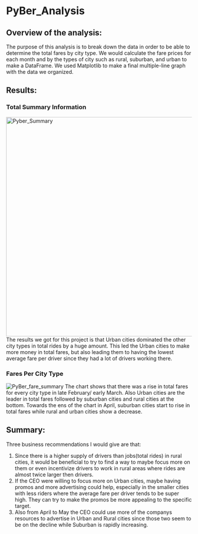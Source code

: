 # PyBer_Analysis
## Overview of the analysis:
The purpose of this analysis is to break down the data in order to be able to determine the total fares by city type. We would calculate the fare prices for each month and by the types of city such as rural, suburban, and urban to make a DataFrame. We used Matplotlib to make a final multiple-line graph with the data we organized. 

## Results:
### Total Summary Information
<img width="595" alt="Pyber_Summary" src="https://user-images.githubusercontent.com/104862099/179327073-0d98930b-f309-4ce5-86be-198b26d4fe37.png">
The results we got for this project is that Urban cities dominated the other city types in total rides by a huge amount. This led the Urban cities to make more money in total fares, but also leading them to having the lowest average fare per driver since they had a lot of drivers working there.

### Fares Per City Type
![PyBer_fare_summary](https://user-images.githubusercontent.com/104862099/179327183-79aa965f-aa60-4b83-bd75-acc9f18c6fd1.png)
The chart shows that there was a rise in total fares for every city type in late February/ early March. Also Urban cities are the leader in total fares followed by suburban cities and rural cities at the bottom. Towards the ens of the chart in April, suburban cities start to rise in total fares while rural and urban cities show a decrease.

## Summary:
Three business recommendations I would give are that:
1) Since there is a higher supply of drivers than jobs(total rides) in rural cities, it would be beneficial to try to find a way to maybe focus more on them or even incentivize drivers to work in rural areas where rides are almost twice larger then drivers.
2) If the CEO were willing to focus more on Urban cities, maybe having promos and more advertising could help, especially in the smaller cities with less riders where the average fare per driver tends to be super high. They can try to make the promos be more appealing to the specific target.
3) Also from April to May the CEO could use more of the companys resources to advertise in Urban and Rural cities since those two seem to be on the decline while Suburban is rapidly increasing.
